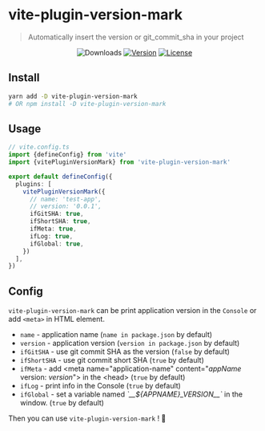 # vite-plugin-version-mark

> Automatically insert the version or git_commit_sha in your project

<p align="center">
  <img src="https://img.shields.io/npm/dm/vite-plugin-version-mark.svg" alt="Downloads"></a>
  <a href="https://www.npmjs.com/package/vite-plugin-version-mark"><img src="https://img.shields.io/npm/v/vite-plugin-version-mark.svg" alt="Version"></a>
  <a href="https://github.com/vuejs/vite-plugin-version-mark/blob/master/LICENSE"><img src="https://img.shields.io/npm/l/vite-plugin-version-mark.svg" alt="License"></a>
</p>

## Install
```sh
yarn add -D vite-plugin-version-mark
# OR npm install -D vite-plugin-version-mark
```

## Usage
```ts
// vite.config.ts
import {defineConfig} from 'vite'
import {vitePluginVersionMark} from 'vite-plugin-version-mark'

export default defineConfig({
  plugins: [
    vitePluginVersionMark({
      // name: 'test-app',
      // version: '0.0.1',
      ifGitSHA: true,
      ifShortSHA: true,
      ifMeta: true,
      ifLog: true,
      ifGlobal: true,
    })
  ],
})
```

## Config

`vite-plugin-version-mark` can be print application version in the `Console` or add `<meta>` in HTML element.

- `name` - application name (`name in package.json` by default)
- `version` - application version (`version in package.json` by default)
- `ifGitSHA` - use git commit SHA as the version (`false` by default)
- `ifShortSHA` - use git commit short SHA (`true` by default)
- `ifMeta` - add \<meta name="application-name" content="*appName* version: *version*"> in the \<head> (`true` by default)
- `ifLog` - print info in the Console (`true` by default)
- `ifGlobal` - set a variable named *\`\_\_${APPNAME}\_VERSION\_\_\`* in the window. (`true` by default)

Then you can use `vite-plugin-version-mark` ! 🎉
